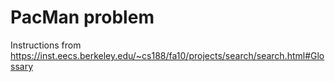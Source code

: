 # PacMan problem
Instructions from https://inst.eecs.berkeley.edu/~cs188/fa10/projects/search/search.html#Glossary
